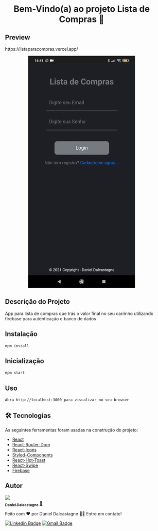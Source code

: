 <h1 align="center">Bem-Vindo(a) ao projeto Lista de Compras 👋</h1>

## Preview
<p align="left">https://listaparacompras.vercel.app/</p>

<p align="center">
    <img src='https://github.com/dalcastagned/shopping-list-app/blob/main/src/images/preview.gif'>
</p>

## Descrição do Projeto
<p align="left">App para lista de compras que trás o valor final no seu carrinho utilizando firebase para autenticação e banco de dados</p>

## Instalação

```sh
npm install
```
## Inicialização

```sh
npm start
```
## Uso

```sh
Abra http://localhost:3000 para visualizar no seu browser
```

## 🛠 Tecnologias

As seguintes ferramentas foram usadas na construção do projeto:

- [React](https://pt-br.reactjs.org/)
- [React-Router-Dom](https://v5.reactrouter.com/web/guides/quick-start)
- [React-Icons](https://react-icons.github.io/react-icons)
- [Styled-Components](https://styled-components.com/)
- [React-Hot-Toast](https://react-hot-toast.com/)
- [React-Swipe](https://github.com/voronianski/react-swipe)
- [Firebase](https://firebase.google.com/)
## Autor

<a href="https://github.com/dalcastagned">
 <img src="https://avatars.githubusercontent.com/u/65626347?v=4" width="100px;"/>
 <br />
 <sub><b>Daniel Dalcastagne</b></sub></a> <a href="https://github.com/dalcastagned">🚀</a>


Feito com ❤️ por Daniel Dalcastagne 👋🏽 Entre em contato!

[![Linkedin Badge](https://img.shields.io/badge/-LINKEDIN-blue?style=flat-square&logo=Linkedin&logoColor=white&link=https://www.linkedin.com/in/daniel-dalcastagne-4baa00179/)](https://www.linkedin.com/in/daniel-dalcastagne-4baa00179/) 
[![Gmail Badge](https://img.shields.io/badge/-EMAIL-c14438?style=flat-square&logo=Gmail&logoColor=white&link=mailto:contato@danieldalcastagne.com)](mailto:contato@danieldalcastagne.com)